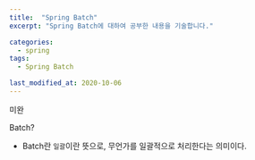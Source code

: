 ```yaml
---
title:  "Spring Batch"
excerpt: "Spring Batch에 대하여 공부한 내용을 기술합니다."

categories:
  - spring
tags:
  - Spring Batch

last_modified_at: 2020-10-06
---
```


미완

Batch?
* Batch란 `일괄`이란 뜻으로, 무언가를 일괄적으로 처리한다는 의미이다.
